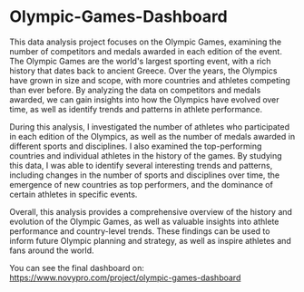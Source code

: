 # Olympic-Games-Dashboard
This data analysis project focuses on the Olympic Games, examining the number of competitors and medals awarded in each edition of the event. The Olympic Games are the world's largest sporting event, with a rich history that dates back to ancient Greece. Over the years, the Olympics have grown in size and scope, with more countries and athletes competing than ever before. By analyzing the data on competitors and medals awarded, we can gain insights into how the Olympics have evolved over time, as well as identify trends and patterns in athlete performance.

During this analysis, I investigated the number of athletes who participated in each edition of the Olympics, as well as the number of medals awarded in different sports and disciplines. I also examined the top-performing countries and individual athletes in the history of the games. By studying this data, I was able to identify several interesting trends and patterns, including changes in the number of sports and disciplines over time, the emergence of new countries as top performers, and the dominance of certain athletes in specific events.

Overall, this analysis provides a comprehensive overview of the history and evolution of the Olympic Games, as well as valuable insights into athlete performance and country-level trends. These findings can be used to inform future Olympic planning and strategy, as well as inspire athletes and fans around the world.

You can see the final dashboard on: https://www.novypro.com/project/olympic-games-dashboard

